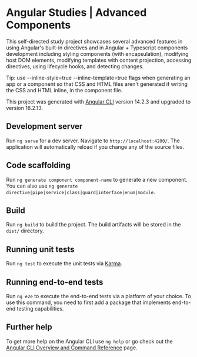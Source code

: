 # Angular Studies | Advanced Components

This self-directed study project showcases several advanced features in using Angular's built-in directives and in Angular + Typescript components development including styling components (with encapsulation), modifying host DOM elements, modifying templates with content projection, accessing directives, using lifecycle hooks, and detecting changes.

Tip: use --inline-style=true --inline-template=true flags when generating an app or a component so that CSS and HTML files aren't generated if writing the CSS and HTML inline, in the component file.

This project was generated with [Angular CLI](https://github.com/angular/angular-cli) version 14.2.3 and upgraded to version 18.2.13.

## Development server

Run `ng serve` for a dev server. Navigate to `http://localhost:4200/`. The application will automatically reload if you change any of the source files.

## Code scaffolding

Run `ng generate component component-name` to generate a new component. You can also use `ng generate directive|pipe|service|class|guard|interface|enum|module`.

## Build

Run `ng build` to build the project. The build artifacts will be stored in the `dist/` directory.

## Running unit tests

Run `ng test` to execute the unit tests via [Karma](https://karma-runner.github.io).

## Running end-to-end tests

Run `ng e2e` to execute the end-to-end tests via a platform of your choice. To use this command, you need to first add a package that implements end-to-end testing capabilities.

## Further help

To get more help on the Angular CLI use `ng help` or go check out the [Angular CLI Overview and Command Reference](https://angular.io/cli) page.
